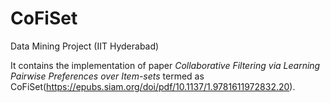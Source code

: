 # CoFiSet
Data Mining Project (IIT Hyderabad)

It contains the implementation of paper *Collaborative Filtering via Learning Pairwise Preferences over Item-sets*
 termed as CoFiSet(https://epubs.siam.org/doi/pdf/10.1137/1.9781611972832.20).
